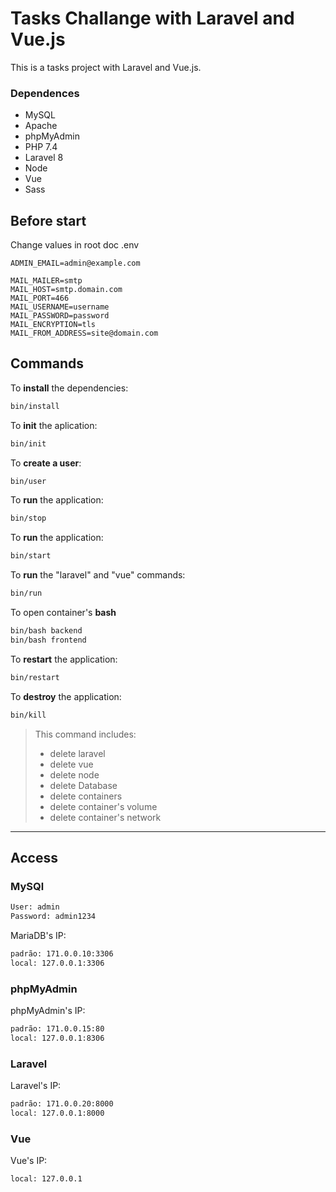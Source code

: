 # Tasks Challange with Laravel and Vue.js

This is a tasks project with Laravel and Vue.js.

### Dependences

- MySQL
- Apache
- phpMyAdmin
- PHP 7.4
- Laravel 8
- Node
- Vue
- Sass


## Before start 
Change values in root doc .env
```env
ADMIN_EMAIL=admin@example.com

MAIL_MAILER=smtp
MAIL_HOST=smtp.domain.com
MAIL_PORT=466
MAIL_USERNAME=username
MAIL_PASSWORD=password
MAIL_ENCRYPTION=tls
MAIL_FROM_ADDRESS=site@domain.com
```

## Commands

To **install** the dependencies:

```sh
bin/install
```

To **init** the aplication:

```sh
bin/init
```

To **create a user**:

```sh
bin/user
```

To **run** the application:

```sh
bin/stop
```

To **run** the application:

```sh
bin/start
```

To **run** the "laravel" and "vue" commands:

```sh
bin/run
```

To open container's **bash**

```sh
bin/bash backend
bin/bash frontend
```

To **restart** the application:

```sh
bin/restart
```

To **destroy** the application:

```sh
bin/kill
```

> This command includes:
>
> - delete laravel
> - delete vue
> - delete node
> - delete Database
> - delete containers
> - delete container's volume
> - delete container's network

---

## Access

### MySQl

```txt
User: admin
Password: admin1234
```

MariaDB's IP:

```txt
padrão: 171.0.0.10:3306
local: 127.0.0.1:3306
```

### phpMyAdmin

phpMyAdmin's IP:

```txt
padrão: 171.0.0.15:80
local: 127.0.0.1:8306
```

### Laravel

Laravel's IP:

```txt
padrão: 171.0.0.20:8000
local: 127.0.0.1:8000
```

### Vue

Vue's IP:

```txt
local: 127.0.0.1
```
